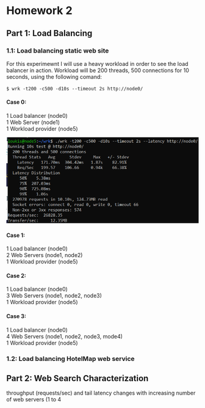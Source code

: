 # Homework 2

## Part 1: Load Balancing

### 1.1: Load balancing static web site

For this experimewnt I will use a heavy workload in order to see the load balancer in action.
Workload will be 200 threads, 500 connections for 10 seconds, using the following comand:

```console
$ wrk -t200 -c500 -d10s --timeout 2s http://node0/
```

#### Case 0:

1 Load balancer (node0)<br />
1 Web Server (node1)<br />
1 Workload provider (node5)

<img src="https://github.com/lpapal03/cs499-fa22/blob/main/assignments/hw2/answers/images/part1_case0.png" alt="Alt text" title="Optional title">

#### Case 1:

1 Load balancer (node0)<br />
2 Web Servers (node1, node2)<br />
1 Workload provider (node5)

#### Case 2:

1 Load balancer (node0)<br />
3 Web Servers (node1, node2, node3)<br />
1 Workload provider (node5)

#### Case 3:

1 Load balancer (node0)<br />
4 Web Servers (node1, node2, node3, mode4)<br />
1 Workload provider (node5)

### 1.2: Load balancing HotelMap web service

## Part 2: Web Search Characterization

throughput (requests/sec) and tail latency changes with increasing number of web servers (1 to 4
